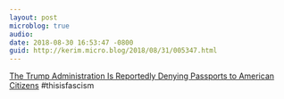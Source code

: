 ```yaml
---
layout: post
microblog: true
audio: 
date: 2018-08-30 16:53:47 -0800
guid: http://kerim.micro.blog/2018/08/31/005347.html
---
```

[The Trump Administration Is Reportedly Denying Passports to American Citizens](https://www.esquire.com/news-politics/politics/a22872706/trump-american-citizens-denied-passports/) #thisisfascism
